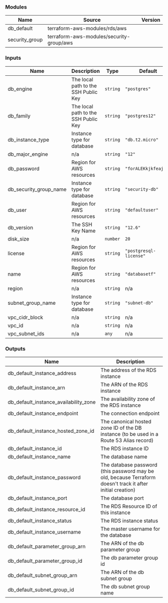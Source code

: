 <!-- BEGIN_TF_DOCS -->
### Modules

| Name | Source | Version |
|------|--------|---------|
| db\_default | terraform-aws-modules/rds/aws |  |
| security\_group | terraform-aws-modules/security-group/aws |  |

### Inputs

| Name | Description | Type | Default |
|------|-------------|------|---------|
| db\_engine | The local path to the SSH Public Key | `string` | `"postgres"` |
| db\_family | The local path to the SSH Public Key | `string` | `"postgres12"` |
| db\_instance\_type | Instance type for database | `string` | `"db.t2.micro"` |
| db\_major\_engine | n/a | `string` | `"12"` |
| db\_password | Region for AWS resources | `string` | `"forALEKkjkfeajme"` |
| db\_security\_group\_name | Instance type for database | `string` | `"security-db"` |
| db\_user | Region for AWS resources | `string` | `"defaultuser"` |
| db\_version | The SSH Key Name | `string` | `"12.6"` |
| disk\_size | n/a | `number` | `20` |
| license | Region for AWS resources | `string` | `"postgresql-license"` |
| name | Region for AWS resources | `string` | `"databasetf"` |
| region | n/a | `string` | n/a |
| subnet\_group\_name | Instance type for database | `string` | `"subnet-db"` |
| vpc\_cidr\_block | n/a | `string` | n/a |
| vpc\_id | n/a | `string` | n/a |
| vpc\_subnet\_ids | n/a | `any` | n/a |

### Outputs

| Name | Description |
|------|-------------|
| db\_default\_instance\_address | The address of the RDS instance |
| db\_default\_instance\_arn | The ARN of the RDS instance |
| db\_default\_instance\_availability\_zone | The availability zone of the RDS instance |
| db\_default\_instance\_endpoint | The connection endpoint |
| db\_default\_instance\_hosted\_zone\_id | The canonical hosted zone ID of the DB instance (to be used in a Route 53 Alias record) |
| db\_default\_instance\_id | The RDS instance ID |
| db\_default\_instance\_name | The database name |
| db\_default\_instance\_password | The database password (this password may be old, because Terraform doesn't track it after initial creation) |
| db\_default\_instance\_port | The database port |
| db\_default\_instance\_resource\_id | The RDS Resource ID of this instance |
| db\_default\_instance\_status | The RDS instance status |
| db\_default\_instance\_username | The master username for the database |
| db\_default\_parameter\_group\_arn | The ARN of the db parameter group |
| db\_default\_parameter\_group\_id | The db parameter group id |
| db\_default\_subnet\_group\_arn | The ARN of the db subnet group |
| db\_default\_subnet\_group\_id | The db subnet group name |
<!-- END_TF_DOCS -->
